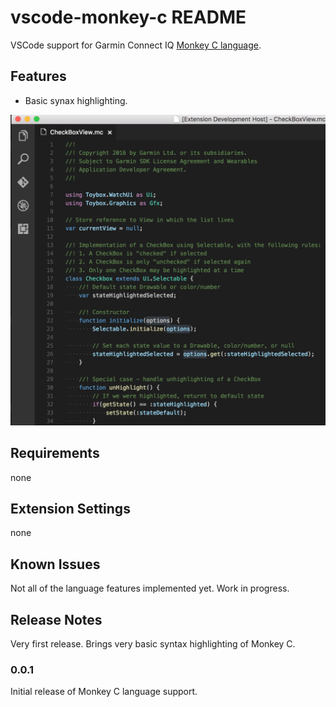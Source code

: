 # vscode-monkey-c README

VSCode support for Garmin Connect IQ [Monkey C language](https://developer.garmin.com/connect-iq/programmers-guide/monkey-c/).

## Features

* Basic synax highlighting.

![Syntax highlighting](images/syntax.png)

## Requirements

none

## Extension Settings

none

## Known Issues

Not all of the language features implemented yet. Work in progress.

## Release Notes

Very first release. Brings very basic syntax highlighting of Monkey C.

### 0.0.1

Initial release of Monkey C language support.
